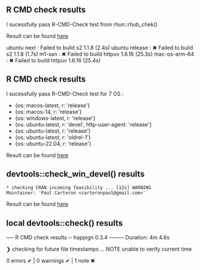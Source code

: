 ## R CMD check results

I sucessfully pass R-CMD-Check test from rhun::rhub_chek()
   
Result can be found [here](https://github.com/paul-carteron/happign/actions/runs/14127781478)

ubuntu next : Failed to build s2 1.1.8 (2.4s)
ubuntu release : ✖ Failed to build s2 1.1.8 (1.7s)
m1-san : ✖ Failed to build httpuv 1.6.16 (25.3s)
mac-os-arm-64 : ✖ Failed to build httpuv 1.6.16 (25.4s)
## R CMD check results

I sucessfully pass R-CMD-Check test for 7 OS :
   - {os: macos-latest,   r: 'release'}
   - {os: macos-14,       r: 'release'}
   - {os: windows-latest, r: 'release'}
   - {os: ubuntu-latest,  r: 'devel', http-user-agent: 'release'}
   - {os: ubuntu-latest,  r: 'release'}
   - {os: ubuntu-latest,  r: 'oldrel-1'}
   - {os: ubuntu-22.04,   r: 'release'}

   
Result can be found [here](https://github.com/paul-carteron/happign/actions/runs/14114446956)

## devtools::check_win_devel() results

```
* checking CRAN incoming feasibility ... [12s] WARNING
Maintainer: 'Paul Carteron <carteronpaul@gmail.com>'

```

Result can be found [here](https://win-builder.r-project.org/Ikr7K9gjqqX5/00check.log)

## local devtools::check() results
── R CMD check results ─ happign 0.3.4 ────
Duration: 4m 4.6s

❯ checking for future file timestamps ... NOTE
  unable to verify current time

0 errors ✔ | 0 warnings ✔ | 1 note ✖
